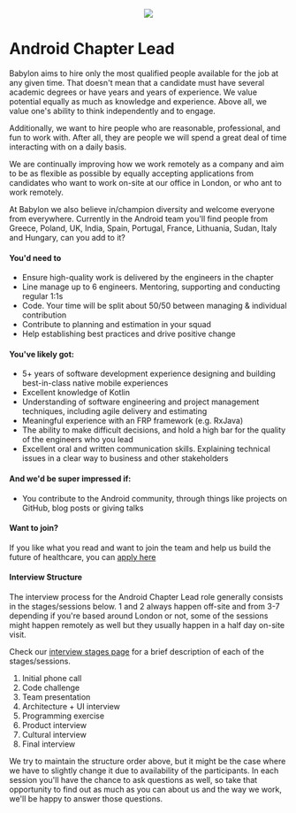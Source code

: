 <p align="center">
<img src="../../logo.png">
</p>

Android Chapter Lead
==================================

Babylon aims to hire only the most qualified people available for the 
job at any given time. That doesn't mean that a candidate must have 
several academic degrees or have years and years of experience. 
We value potential equally as much as knowledge and experience. 
Above all, we value one's ability to think independently and to engage.

Additionally, we want to hire people who are reasonable, professional, 
and fun to work with. After all, they are people we will spend a great 
deal of time interacting with on a daily basis.

We are continually improving how we work remotely as a company and aim 
to be as flexible as possible by equally accepting applications from 
candidates who want to work on-site at our office in London, or who 
ant to work remotely.

At Babylon we also believe in/champion diversity and welcome everyone 
from everywhere. Currently in the Android team you'll find people from 
Greece, Poland, UK, India, Spain, Portugal, France, Lithuania, Sudan, 
Italy and Hungary, can you add to it?

#### You'd need to

- Ensure high-quality work is delivered by the engineers in the chapter
- Line manage up to 6 engineers. Mentoring, supporting and conducting 
  regular 1:1s
- Code. Your time will be split about 50/50 between managing & individual 
  contribution
- Contribute to planning and estimation in your squad
- Help establishing best practices and drive positive change

####  You've likely got:

- 5+ years of software development experience designing and building 
  best-in-class native mobile experiences
- Excellent knowledge of Kotlin
- Understanding of software engineering and project management 
  techniques, including agile delivery and estimating
- Meaningful experience with an FRP framework (e.g. RxJava)
- The ability to make difficult decisions, and hold a high bar for the 
  quality of the engineers who you lead
- Excellent oral and written communication skills. Explaining technical 
  issues in a clear way to business and other stakeholders

#### And we'd be super impressed if:

- You contribute to the Android community, through things like projects 
  on GitHub, blog posts or giving talks

#### Want to join?
  
If you like what you read and want to join the team and help us 
build the future of healthcare, you can 
[apply here](https://jobs.lever.co/babylonhealth/4e586b2b-05aa-4cd0-8353-553c288df3f0)

#### Interview Structure

The interview process for the Android Chapter Lead role generally 
consists in the stages/sessions below. 1 and 2 always happen
off-site and from 3-7 depending if you're based around London or not,
some of the sessions might happen remotely as well but they usually
happen in a half day on-site visit. 

Check our [interview stages page](../interview_stages) for a brief 
description of each of the stages/sessions.
 
1. Initial phone call
2. Code challenge
3. Team presentation
4. Architecture + UI interview
6. Programming exercise
7. Product interview
8. Cultural interview
9. Final interview 

We try to maintain the structure order above, but it might be the case 
where we have to slightly change it due to availability of the participants. 
In each session you'll have the chance to ask questions as well, so take
that opportunity to find out as much as you can about us and the way 
we work, we'll be happy to answer those questions.
